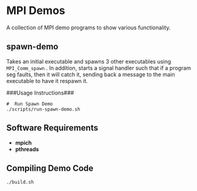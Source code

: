
MPI Demos
=========

A collection of MPI demo programs to show various functionality.


spawn-demo
----------

Takes an initial executable and spawns 3 other executables using `MPI_Comm_spawn` .
In addition, starts a signal handler such that if a program seg faults, then it will catch it, 
sending back a message to the main executable to have it respawn it.

###Usage Instructions###

    #  Run Spawn Demo
    ./scripts/run-spawn-demo.sh

Software Requirements
---------------------

+ __mpich__
+ __pthreads__



Compiling Demo Code
-------------------

    ./build.sh

